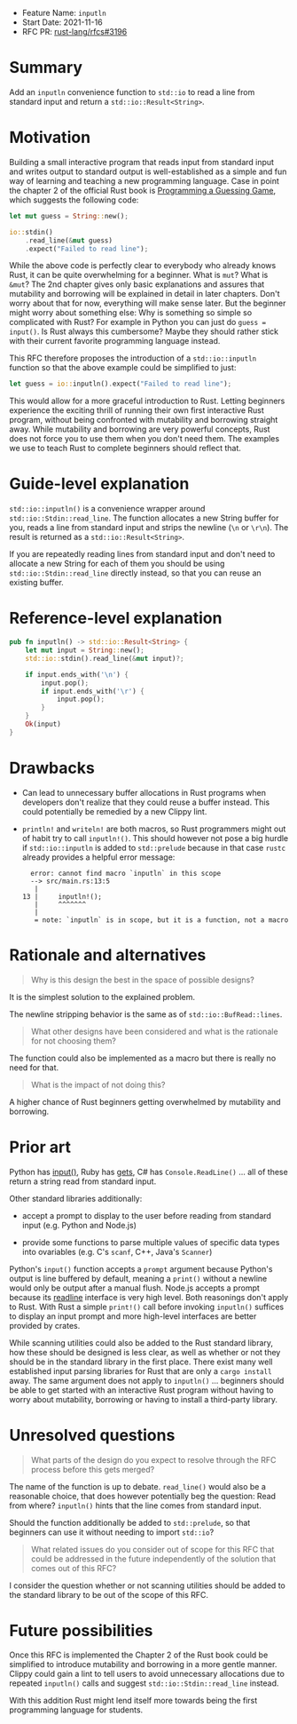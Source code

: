 - Feature Name: `inputln`
- Start Date: 2021-11-16
- RFC PR: [rust-lang/rfcs#3196](https://github.com/rust-lang/rfcs/pull/3196)

# Summary
[summary]: #summary

Add an `inputln` convenience function to `std::io` to read a line from standard
input and return a `std::io::Result<String>`.

# Motivation
[motivation]: #motivation

Building a small interactive program that reads input from standard input and
writes output to standard output is well-established as a simple and fun way of
learning and teaching a new programming language.  Case in point the chapter 2
of the official Rust book is [Programming a Guessing Game], which suggests the
following code:

[Programming a Guessing Game]: https://doc.rust-lang.org/book/ch02-00-guessing-game-tutorial.html

```rs
let mut guess = String::new();

io::stdin()
    .read_line(&mut guess)
    .expect("Failed to read line");
```

While the above code is perfectly clear to everybody who already knows Rust, it
can be quite overwhelming for a beginner. What is `mut`? What is `&mut`?  The
2nd chapter gives only basic explanations and assures that mutability and
borrowing will be explained in detail in later chapters. Don't worry about that
for now, everything will make sense later.  But the beginner might worry about
something else: Why is something so simple so complicated with Rust? For example
in Python you can just do `guess = input()`.  Is Rust always this cumbersome?
Maybe they should rather stick with their current favorite programming language
instead.

This RFC therefore proposes the introduction of a `std::io::inputln` function
so that the above example could be simplified to just:

```rs
let guess = io::inputln().expect("Failed to read line");
```

This would allow for a more graceful introduction to Rust. Letting beginners
experience the exciting thrill of running their own first interactive Rust
program, without being confronted with mutability and borrowing straight away.
While mutability and borrowing are very powerful concepts, Rust does not force
you to use them when you don't need them. The examples we use to teach Rust to
complete beginners should reflect that.

# Guide-level explanation
[guide-level-explanation]: #guide-level-explanation

`std::io::inputln()` is a convenience wrapper around `std::io::Stdin::read_line`.
The function allocates a new String buffer for you, reads a line from standard
input and strips the newline (`\n` or `\r\n`).  The result is returned as a
`std::io::Result<String>`.

If you are repeatedly reading lines from standard input and don't need to
allocate a new String for each of them you should be using
`std::io::Stdin::read_line` directly instead, so that you can reuse an existing
buffer.

# Reference-level explanation
[reference-level-explanation]: #reference-level-explanation

```rs
pub fn inputln() -> std::io::Result<String> {
    let mut input = String::new();
    std::io::stdin().read_line(&mut input)?;

    if input.ends_with('\n') {
        input.pop();
        if input.ends_with('\r') {
            input.pop();
        }
    }
    Ok(input)
}
```

# Drawbacks
[drawbacks]: #drawbacks

* Can lead to unnecessary buffer allocations in Rust programs when developers
  don't realize that they could reuse a buffer instead. This could potentially
  be remedied by a new Clippy lint.

* `println!` and `writeln!` are both macros, so Rust programmers might out of
  habit try to call `inputln!()`. This should however not pose a big hurdle if
  `std::io::inputln` is added to `std::prelude` because in that case `rustc`
  already provides a helpful error message:

  ```
    error: cannot find macro `inputln` in this scope
    --> src/main.rs:13:5
     |
  13 |     inputln!();
     |     ^^^^^^^
     |
     = note: `inputln` is in scope, but it is a function, not a macro
   ```

# Rationale and alternatives
[rationale-and-alternatives]: #rationale-and-alternatives

> Why is this design the best in the space of possible designs?

It is the simplest solution to the explained problem.

The newline stripping behavior is the same as of `std::io::BufRead::lines`.

> What other designs have been considered and what is the rationale for not
> choosing them?

The function could also be implemented as a macro but there is really no need for that.

> What is the impact of not doing this?

A higher chance of Rust beginners getting overwhelmed by mutability and borrowing.

# Prior art
[prior-art]: #prior-art

Python has [input()], Ruby has [gets], C# has `Console.ReadLine()`
... all of these return a string read from standard input.

[input()]: https://docs.python.org/3/library/functions.html#input
[gets]: https://ruby-doc.org/docs/ruby-doc-bundle/Tutorial/part_02/user_input.html

Other standard libraries additionally:

* accept a prompt to display to the user before reading from standard input
  (e.g. Python and Node.js)

* provide some functions to parse multiple values of specific data types
  into ovariables (e.g. C's `scanf`, C++, Java's `Scanner`)

Python's `input()` function accepts a `prompt` argument because Python's output
is line buffered by default, meaning a `print()` without a newline would only be
output after a manual flush. Node.js accepts a prompt because its
[readline](https://nodejs.org/api/readline.html) interface is very high level.
Both reasonings don't apply to Rust. With Rust a simple `print!()` call before
invoking `inputln()` suffices to display an input prompt and more high-level
interfaces are better provided by crates.

While scanning utilities could also be added to the Rust standard library, how
these should be designed is less clear, as well as whether or not they should be
in the standard library in the first place. There exist many well established
input parsing libraries for Rust that are only a `cargo install` away. The same
argument does not apply to `inputln()` ... beginners should be able to get
started with an interactive Rust program without having to worry about
mutability, borrowing or having to install a third-party library.

# Unresolved questions
[unresolved-questions]: #unresolved-questions

> What parts of the design do you expect to resolve through the RFC process
> before this gets merged?

The name of the function is up to debate. `read_line()` would also be a
reasonable choice, that does however potentially beg the question: Read from
where? `inputln()` hints that the line comes from standard input.

Should the function additionally be added to `std::prelude`, so that beginners
can use it without needing to import `std::io`?

> What related issues do you consider out of scope for this RFC that could be
> addressed in the future independently of the solution that comes out of this RFC?

I consider the question whether or not scanning utilities should be added to the
standard library to be out of the scope of this RFC.

# Future possibilities
[future-possibilities]: #future-possibilities

Once this RFC is implemented the Chapter 2 of the Rust book could be simplified
to introduce mutability and borrowing in a more gentle manner. Clippy could gain
a lint to tell users to avoid unnecessary allocations due to repeated
`inputln()` calls and suggest `std::io::Stdin::read_line` instead.

With this addition Rust might lend itself more towards being the first
programming language for students.
